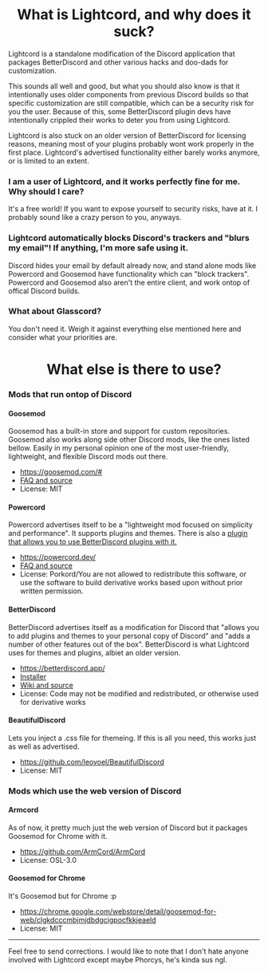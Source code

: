 <h1 align="center">What is Lightcord, and why does it suck?</h1>

Lightcord is a standalone modification of the Discord application that packages BetterDiscord and other various hacks and doo-dads for customization. 

This sounds all well and good, but what you should also know is that it intentionally uses older components from previous Discord builds so that specific customization are still compatible, which can be a security risk for you the user. Because of this, some BetterDiscord plugin devs have intentionally crippled their works to deter you from using Lightcord. 

Lightcord is also stuck on an older version of BetterDiscord for licensing reasons, meaning most of your plugins probably wont work properly in the first place. Lightcord's advertised functionality either barely works anymore, or is limited to an extent. 

### I am a user of Lightcord, and it works perfectly fine for me. Why should I care? 

It's a free world! If you want to expose yourself to security risks, have at it. I probably sound like a crazy person to you, anyways.

### Lightcord automatically blocks Discord's trackers and "blurs my email"! If anything, I'm more safe using it.

Discord hides your email by default already now, and stand alone mods like Powercord and Goosemod have functionality which can "block trackers". Powercord and Goosemod also aren't the entire client, and work ontop of offical Discord builds.

### What about Glasscord? 

You don't need it. Weigh it against everything else mentioned here and consider what your priorities are. 


<h1 align="center">What else is there to use?</h1>

 ### Mods that run ontop of Discord 

#### Goosemod

Goosemod has a built-in store and support for custom repositories. Goosemod also works along side other Discord mods, like the ones listed bellow. Easily in my personal opinion one of the most user-friendly, lightweight, and flexible Discord mods out there.

* https://goosemod.com/# 
* [FAQ and source](https://github.com/GooseMod/GooseMod/wiki/FAQ)
* License: MIT

#### Powercord

Powercord advertises itself to be a "lightweight mod focused on simplicity and performance". It supports plugins and themes. There is also a [plugin that allows you to use BetterDiscord plugins with it.](https://github.com/Juby210/bdCompat)

* https://powercord.dev/
* [FAQ and source](https://github.com/powercord-org/powercord/wiki/Frequently-Asked-Questions)
* License: Porkord/You are not allowed to redistribute this software, or use the software to build derivative works based upon without prior written permission.

#### BetterDiscord

BetterDiscord advertises itself as a modification for Discord that "allows you to add plugins and themes to your personal copy of Discord" and "adds a number of other features out of the box". BetterDiscord is what Lightcord uses for themes and plugins, albiet an older version. 

* https://betterdiscord.app/
* [Installer](https://github.com/BetterDiscord/Installer)
* [Wiki and source](https://github.com/BetterDiscord/BetterDiscord/wiki)
* License: Code may not be modified and redistributed, or otherwise used for derivative works

#### BeautifulDiscord

Lets you inject a .css file for themeing. If this is all you need, this works just as well as advertised. 

* https://github.com/leovoel/BeautifulDiscord
* License: MIT

### Mods which use the web version of Discord

#### Armcord 

As of now, it pretty much just the web version of Discord but it packages Goosemod for Chrome with it. 

* https://github.com/ArmCord/ArmCord
* License: OSL-3.0

#### Goosemod for Chrome

It's Goosemod but for Chrome :p 

* https://chrome.google.com/webstore/detail/goosemod-for-web/clgkdcccmbjmjdbdgcigpocfkkjeaeld
* License: MIT


____

Feel free to send corrections. I would like to note that I don't hate anyone involved with Lightcord except maybe Phorcys, he's kinda sus ngl.
